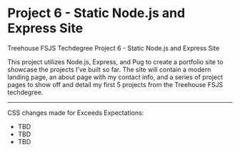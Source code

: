 # Project 6 - Static Node.js and Express Site
 Treehouse FSJS Techdegree Project 6 - Static Node.js and Express Site

This project utilizes Node.js, Express, and Pug to create a portfolio site to showcase the projects I've built so far. The site will contain a modern landing page, an about page with my contact info, and a series of project pages to show off and detail my first 5 projects from the Treehouse FSJS techdegree.

---

CSS changes made for Exceeds Expectations:
- TBD
- TBD
- TBD